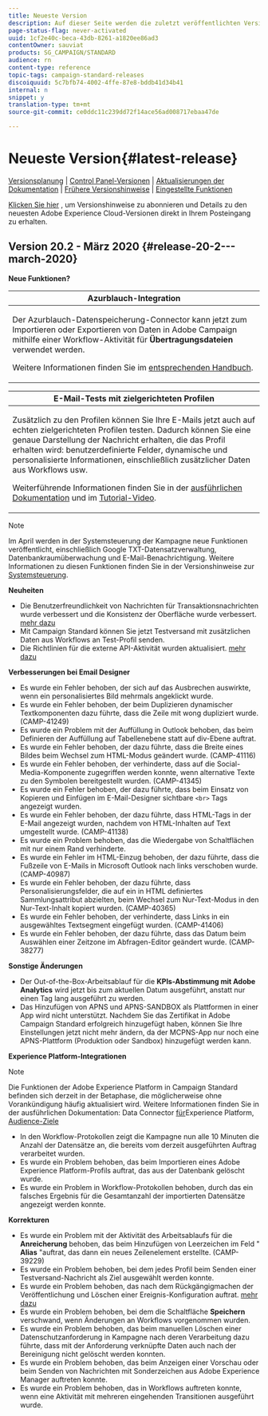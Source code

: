 ```yaml
---
title: Neueste Version
description: Auf dieser Seite werden die zuletzt veröffentlichten Versionen von Adobe Campaign Standard aufgelistet.
page-status-flag: never-activated
uuid: 1cf2e40c-beca-43db-8261-a1820ee86ad3
contentOwner: sauviat
products: SG_CAMPAIGN/STANDARD
audience: rn
content-type: reference
topic-tags: campaign-standard-releases
discoiquuid: 5c7bfb74-4002-4ffe-87e8-bddb41d34b41
internal: n
snippet: y
translation-type: tm+mt
source-git-commit: ce0ddc11c239dd72f14ace56ad008717ebaa47de

---
```



# Neueste Version{#latest-release}

[Versionsplanung](https://helpx.adobe.com/campaign/kb/acs-release-planning.html) | [Control Panel-Versionen](https://docs.adobe.com/content/help/en/control-panel/using/release-notes.html) | [Aktualisierungen der Dokumentation](../../rn/using/documentation-updates.md) | [Frühere Versionshinweise](../../rn/using/release-notes-2019.md) | [Eingestellte Funktionen](https://helpx.adobe.com/campaign/kb/acs-deprecated-and-removed-features.html)

[Klicken Sie hier](http://amc-mkt-prod1-t.adobe-campaign.com/lp/LP25?service=%40rZ5cqp2DgNzrgz0alKPInakNbPSTeJYozZYnS7Wbs802u4GlISkHZX4omtK00nAU6xzZ6luEWQzr7kQ9pkCwJYumWkU) , um Versionshinweise zu abonnieren und Details zu den neuesten Adobe Experience Cloud-Versionen direkt in Ihrem Posteingang zu erhalten.

## Version 20.2 - März 2020     {#release-20-2---march-2020}

**Neue Funktionen?**

<table> 
 <thead> 
  <tr> 
   <th> <strong>Azurblauch-Integration</strong><br /> </th> 
  </tr> 
 </thead> 
 <tbody> 
  <tr> 
   <td> <p>Der Azurblauch-Datenspeicherung-Connector kann jetzt zum Importieren oder Exportieren von Daten in Adobe Campaign mithilfe einer Workflow-Aktivität für <strong>Übertragungsdateien</strong> verwendet werden. </p>
    <p>Weitere Informationen finden Sie im <a href="../../administration/using/external-accounts.md#microsoft-azure-external-account">entsprechenden Handbuch</a>.</p>
   </td> 
  </tr> 
 </tbody> 
</table>

<table> 
 <thead> 
  <tr> 
   <th> <strong>E-Mail-Tests mit zielgerichteten Profilen</strong><br /> </th> 
  </tr> 
 </thead> 
 <tbody> 
  <tr> 
   <td> <p>Zusätzlich zu den Profilen können Sie Ihre E-Mails jetzt auch auf echten zielgerichteten Profilen testen. Dadurch können Sie eine genaue Darstellung der Nachricht erhalten, die das Profil erhalten wird: benutzerdefinierte Felder, dynamische und personalisierte Informationen, einschließlich zusätzlicher Daten aus Workflows usw. </p>
    <p>Weiterführende Informationen finden Sie in der <a href="../../sending/using/testing-messages-using-target.md">ausführlichen Dokumentation</a> und im <a href="https://docs.adobe.com/content/help/en/campaign-standard-learn/tutorials/communication-channels/email/profile-substitution.html">Tutorial-Video</a>. </p>
   </td> 
  </tr> 
 </tbody> 
</table>

>[!NOTE]
>
>Im April werden in der Systemsteuerung der Kampagne neue Funktionen veröffentlicht, einschließlich Google TXT-Datensatzverwaltung, Datenbankraumüberwachung und E-Mail-Benachrichtigung. Weitere Informationen zu diesen Funktionen finden Sie in der Versionshinweise zur [Systemsteuerung](https://docs.adobe.com/content/help/en/control-panel/using/release-notes.html).

**Neuheiten**

* Die Benutzerfreundlichkeit von Nachrichten für Transaktionsnachrichten wurde verbessert und die Konsistenz der Oberfläche wurde verbessert. [mehr dazu](../../channels/using/about-transactional-messaging.md)
* Mit Campaign Standard können Sie jetzt Testversand mit zusätzlichen Daten aus Workflows an Test-Profil senden.
* Die Richtlinien für die externe API-Aktivität wurden aktualisiert. [mehr dazu](../../automating/using/external-api.md)

**Verbesserungen bei Email Designer**

* Es wurde ein Fehler behoben, der sich auf das Ausbrechen auswirkte, wenn ein personalisiertes Bild mehrmals angeklickt wurde.
* Es wurde ein Fehler behoben, der beim Duplizieren dynamischer Textkomponenten dazu führte, dass die Zeile mit wong dupliziert wurde. (CAMP-41249)
* Es wurde ein Problem mit der Auffüllung in Outlook behoben, das beim Definieren der Auffüllung auf Tabellenebene statt auf div-Ebene auftrat.
* Es wurde ein Fehler behoben, der dazu führte, dass die Breite eines Bildes beim Wechsel zum HTML-Modus geändert wurde. (CAMP-41116)
* Es wurde ein Fehler behoben, der verhinderte, dass auf die Social-Media-Komponente zugegriffen werden konnte, wenn alternative Texte zu den Symbolen bereitgestellt wurden. (CAMP-41345)
* Es wurde ein Fehler behoben, der dazu führte, dass beim Einsatz von Kopieren und Einfügen im E-Mail-Designer sichtbare `<br>` Tags angezeigt wurden.
* Es wurde ein Fehler behoben, der dazu führte, dass HTML-Tags in der E-Mail angezeigt wurden, nachdem von HTML-Inhalten auf Text umgestellt wurde. (CAMP-41138)
* Es wurde ein Problem behoben, das die Wiedergabe von Schaltflächen mit nur einem Rand verhinderte.
* Es wurde ein Fehler im HTML-Einzug behoben, der dazu führte, dass die Fußzeile von E-Mails in Microsoft Outlook nach links verschoben wurde. (CAMP-40987)
* Es wurde ein Fehler behoben, der dazu führte, dass Personalisierungsfelder, die auf ein in HTML definiertes Sammlungsattribut abzielten, beim Wechsel zum Nur-Text-Modus in den Nur-Text-Inhalt kopiert wurden. (CAMP-40365)
* Es wurde ein Fehler behoben, der verhinderte, dass Links in ein ausgewähltes Textsegment eingefügt wurden. (CAMP-41406)
* Es wurde ein Fehler behoben, der dazu führte, dass das Datum beim Auswählen einer Zeitzone im Abfragen-Editor geändert wurde. (CAMP-38277)

**Sonstige Änderungen**

* Der Out-of-the-Box-Arbeitsablauf für die **KPIs-Abstimmung mit Adobe Analytics** wird jetzt bis zum aktuellen Datum ausgeführt, anstatt nur einen Tag lang ausgeführt zu werden.
* Das Hinzufügen von APNS und APNS-SANDBOX als Plattformen in einer App wird nicht unterstützt. Nachdem Sie das Zertifikat in Adobe Campaign Standard erfolgreich hinzugefügt haben, können Sie Ihre Einstellungen jetzt nicht mehr ändern, da der MCPNS-App nur noch eine APNS-Plattform (Produktion oder Sandbox) hinzugefügt werden kann.

**Experience Platform-Integrationen**

>[!NOTE]
>
>Die Funktionen der Adobe Experience Platform in Campaign Standard befinden sich derzeit in der Betaphase, die möglicherweise ohne Vorankündigung häufig aktualisiert wird. Weitere Informationen finden Sie in der ausführlichen Dokumentation: Data Connector [für](../../administration/using/aep-about-data-connector.md)Experience Platform, [Audience-Ziele](../../audiences/using/aep-about-audience-destinations-service.md)

* In den Workflow-Protokollen zeigt die Kampagne nun alle 10 Minuten die Anzahl der Datensätze an, die bereits vom derzeit ausgeführten Auftrag verarbeitet wurden.
* Es wurde ein Problem behoben, das beim Importieren eines Adobe Experience Platform-Profils auftrat, das aus der Datenbank gelöscht wurde.
* Es wurde ein Problem in Workflow-Protokollen behoben, durch das ein falsches Ergebnis für die Gesamtanzahl der importierten Datensätze angezeigt werden konnte.

**Korrekturen**

* Es wurde ein Problem mit der Aktivität des Arbeitsablaufs für die **Anreicherung** behoben, das beim Hinzufügen von Leerzeichen im Feld &quot; **Alias** &quot;auftrat, das dann ein neues Zeilenelement erstellte. (CAMP-39229)
* Es wurde ein Problem behoben, bei dem jedes Profil beim Senden einer Testversand-Nachricht als Ziel ausgewählt werden konnte.
* Es wurde ein Problem behoben, das nach dem Rückgängigmachen der Veröffentlichung und Löschen einer Ereignis-Konfiguration auftrat. [mehr dazu](../../administration/using/configuring-transactional-messaging.md#deleting-an-event)
* Es wurde ein Problem behoben, bei dem die Schaltfläche **Speichern** verschwand, wenn Änderungen an Workflows vorgenommen wurden.
* Es wurde ein Problem behoben, das beim manuellen Löschen einer Datenschutzanforderung in Kampagne nach deren Verarbeitung dazu führte, dass mit der Anforderung verknüpfte Daten auch nach der Bereinigung nicht gelöscht werden konnten.
* Es wurde ein Problem behoben, das beim Anzeigen einer Vorschau oder beim Senden von Nachrichten mit Sonderzeichen aus Adobe Experience Manager auftreten konnte.
* Es wurde ein Problem behoben, das in Workflows auftreten konnte, wenn eine Aktivität mit mehreren eingehenden Transitionen ausgeführt wurde.